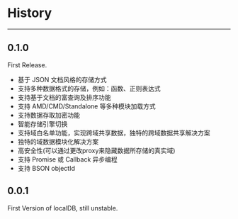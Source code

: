 # History

---

## 0.1.0

First Release.

*   基于 JSON 文档风格的存储方式
*   支持多种数据格式的存储，例如：函数、正则表达式
*   支持基于文档的富查询及排序功能
*   支持 AMD/CMD/Standalone 等多种模块加载方式
*   支持数据存取加密功能
*   智能存储引擎切换
*   支持域白名单功能，实现跨域共享数据，独特的跨域数据共享解决方案
*   独特的域数据模块化解决方案
*   高安全性(可以通过更改proxy来隐藏数据所存储的真实域)
*   支持 Promise 或 Callback 异步编程
*   支持 BSON objectId

## 0.0.1

First Version of localDB, still unstable.

